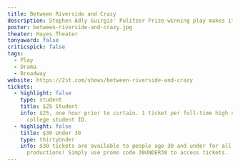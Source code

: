 ```yaml
---
title: Between Riverside and Crazy
description: Stephen Adly Guirgis' Pulitzer Prize-winning play makes its Broadway premiere.
poster: between-riverside-and-crazy.jpg
theater: Hayes Theater
tonyaward: false
criticspick: false
tags: 
  - Play
  - Drama
  - Broadway
website: https://2st.com/shows/between-riverside-and-crazy
tickets:
  - highlight: false
    type: student
    title: $25 Student
    info: $25, one hour prior to curtain. 1 ticket per full-time high school or
      college student ID.
  - highlight: false
    title: $30 Under 30
    type: thirtyUnder
    info: $30 tickets are available to people age 30 and under for all Second Stage
      productions! Simply use promo code 30UNDER30 to access tickets.
---
```


